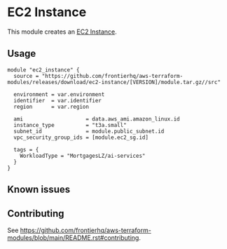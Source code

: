 # EC2 Instance

This module creates an [EC2 Instance](https://registry.terraform.io/providers/hashicorp/aws/latest/docs/resources/instance).

## Usage

```hcl
module "ec2_instance" {
  source = "https://github.com/frontierhq/aws-terraform-modules/releases/download/ec2-instance/[VERSION]/module.tar.gz//src"

  environment = var.environment
  identifier  = var.identifier
  region      = var.region

  ami                    = data.aws_ami.amazon_linux.id
  instance_type          = "t3a.small"
  subnet_id              = module.public_subnet.id
  vpc_security_group_ids = [module.ec2_sg.id]

  tags = {
    WorkloadType = "MortgagesLZ/ai-services"
  }
}
```

## Known issues

## Contributing

See <https://github.com/frontierhq/aws-terraform-modules/blob/main/README.rst#contributing>.
